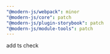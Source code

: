 ```yaml
---
"@modern-js/webpack": minor
"@modern-js/core": patch
"@modern-js/plugin-storybook": patch
"@modern-js/module-tools": patch
---
```


add ts check

